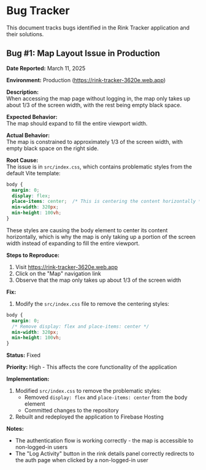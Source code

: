 # Bug Tracker

This document tracks bugs identified in the Rink Tracker application and their solutions.

## Bug #1: Map Layout Issue in Production

**Date Reported:** March 11, 2025

**Environment:** Production (https://rink-tracker-3620e.web.app)

**Description:**  
When accessing the map page without logging in, the map only takes up about 1/3 of the screen width, with the rest being empty black space.

**Expected Behavior:**  
The map should expand to fill the entire viewport width.

**Actual Behavior:**  
The map is constrained to approximately 1/3 of the screen width, with empty black space on the right side.

**Root Cause:**  
The issue is in `src/index.css`, which contains problematic styles from the default Vite template:

```css
body {
  margin: 0;
  display: flex;
  place-items: center;  /* This is centering the content horizontally */
  min-width: 320px;
  min-height: 100vh;
}
```

These styles are causing the body element to center its content horizontally, which is why the map is only taking up a portion of the screen width instead of expanding to fill the entire viewport.

**Steps to Reproduce:**
1. Visit https://rink-tracker-3620e.web.app
2. Click on the "Map" navigation link
3. Observe that the map only takes up about 1/3 of the screen width

**Fix:**
1. Modify the `src/index.css` file to remove the centering styles:
```css
body {
  margin: 0;
  /* Remove display: flex and place-items: center */
  min-width: 320px;
  min-height: 100vh;
}
```

**Status:** Fixed

**Priority:** High - This affects the core functionality of the application

**Implementation:**
1. Modified `src/index.css` to remove the problematic styles:
   - Removed `display: flex` and `place-items: center` from the body element
   - Committed changes to the repository
2. Rebuilt and redeployed the application to Firebase Hosting

**Notes:**
- The authentication flow is working correctly - the map is accessible to non-logged-in users
- The "Log Activity" button in the rink details panel correctly redirects to the auth page when clicked by a non-logged-in user
